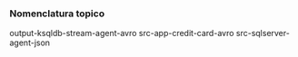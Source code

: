### Nomenclatura topico

output-ksqldb-stream-agent-avro
src-app-credit-card-avro
src-sqlserver-agent-json
